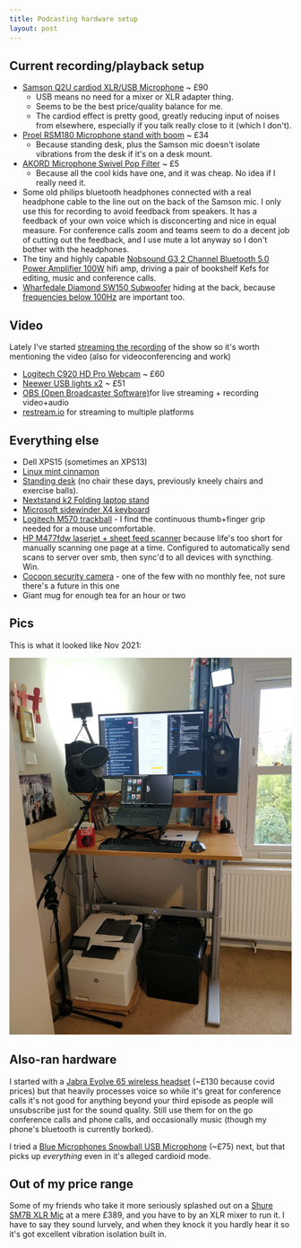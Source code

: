 ```yaml
---
title: Podcasting hardware setup
layout: post
---
```


## Current recording/playback setup

* [Samson Q2U cardiod XLR/USB Microphone](https://www.amazon.co.uk/gp/product/B001R747SG/) ~ £90
	* USB means no need for a mixer or XLR adapter thing.
	* Seems to be the best price/quality balance for me.
	* The cardiod effect is pretty good, greatly reducing input of noises from elsewhere, especially if you talk really close to it (which I don't).
* [Proel RSM180 Microphone stand with boom](https://www.amazon.co.uk/gp/product/B002AI880O/) ~ £34
	* Because standing desk, plus the Samson mic doesn't isolate vibrations from the desk if it's on a desk mount.
* [AKORD Microphone Swivel Pop Filter](https://www.amazon.co.uk/gp/product/B008AOH1O6/) ~ £5
	* Because all the cool kids have one, and it was cheap. No idea if I really need it.
* Some old philips bluetooth headphones connected with a real headphone cable to the line out on the back of the Samson mic. I only use this for recording to avoid feedback from speakers. It has a feedback of your own voice which is disconcerting and nice in equal measure. For conference calls zoom and teams seem to do a decent job of cutting out the feedback, and I use mute a lot anyway so I don't bother with the headphones.
* The tiny and highly capable [Nobsound G3 2 Channel Bluetooth 5.0 Power Amplifier 100W](https://www.amazon.co.uk/gp/product/B07QQ47RTZ/) hifi amp, driving a pair of bookshelf Kefs for editing, music and conference calls.
* [Wharfedale Diamond SW150 Subwoofer](https://www.amazon.co.uk/gp/product/B0036EEOSQ) hiding at the back, because [frequencies below 100Hz](https://open.spotify.com/playlist/3GTZ7nPFzsoC8F0iaMWDpG?si=074a2d5d6ca84bc9) are important too.

## Video

Lately I've started [streaming the recording](https://www.youtube.com/watch?v=5KBFcuRWQ5s&t=1107s) of the show so it's worth mentioning the video (also for videoconferencing and work)

* [Logitech C920 HD Pro Webcam](https://www.amazon.co.uk/gp/product/B006A2Q81M/) ~ £60
* [Neewer USB lights x2](https://www.amazon.co.uk/gp/product/B07YFY7H7J) ~ £51
* [OBS (Open Broadcaster Software)](https://obsproject.com/)for live streaming + recording video+audio
* [restream.io](https://restream.io/) for streaming to multiple platforms

## Everything else

* Dell XPS15 (sometimes an XPS13)
* [Linux mint cinnamon](https://linuxmint.com/edition.php?id=288)
* [Standing desk](https://www.amazon.co.uk/gp/product/B00FOQD9EO) (no chair these days, previously kneely chairs and exercise balls).
* [Nextstand k2 Folding laptop stand](https://www.amazon.co.uk/gp/product/B01HHYQBB8)
* [Microsoft sidewinder X4 keyboard](https://www.amazon.co.uk/Microsoft-JQD-00006-Sidewinder-X4-Keyboard/dp/B0037KLSS8)
* [Logitech M570 trackball](https://www.amazon.co.uk/gp/product/B0042BBR2S) - I find the continuous thumb+finger grip needed for a mouse uncomfortable.
* [HP M477fdw laserjet + sheet feed scanner](https://www.amazon.co.uk/gp/product/B0151VIQLW) because life's too short for manually scanning one page at a time. Configured to automatically send scans to server over smb, then sync'd to all devices with syncthing. Win.
* [Cocoon security camera](https://www.amazon.co.uk/Cocoon-Security-Multi-Room-Protection-Compatible/dp/B0120BP0V0) - one of the few with no monthly fee, not sure there's a future in this one
* Giant mug for enough tea for an hour or two

## Pics

This is what it looked like Nov 2021:

![photo of standing desk](/images/blog/desk.jpg)

## Also-ran hardware

I started with a [Jabra Evolve 65 wireless headset](https://www.amazon.co.uk/gp/product/B074BPJRBW/) (~£130 because covid prices) but that heavily processes voice so while it's great for conference calls it's not good for anything beyond your third episode as people will unsubscribe just for the sound quality. Still use them for on the go conference calls and phone calls, and occasionally music (though my phone's bluetooth is currently borked).

I tried a [Blue Microphones Snowball USB Microphone](https://www.amazon.co.uk/gp/product/B002OO18NS/) (~£75) next, but that picks up *everything* even in it's alleged cardioid mode.

## Out of my price range

Some of my friends who take it more seriously splashed out on a [Shure SM7B XLR Mic](https://www.shure.com/en-GB/products/microphones/sm7b) at a mere £389, and you have to by an XLR mixer to run it. I have to say they sound lurvely, and when they knock it you hardly hear it so it's got excellent vibration isolation built in.
